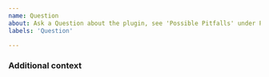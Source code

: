 ```yaml
---
name: Question
about: Ask a Question about the plugin, see 'Possible Pitfalls' under Projects before asking your question.
labels: 'Question'

---
```


<!-- Remove this comment and write your question here -->


### Additional context
<!-- Any additional information to understand the question better -->
